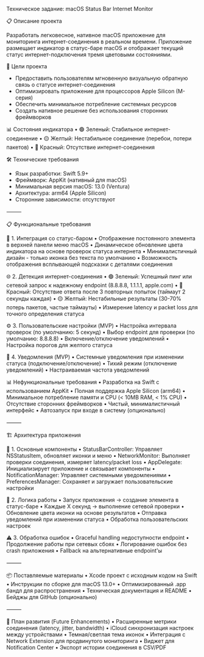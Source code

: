 Техническое задание: macOS Status Bar Internet Monitor

📋 Описание проекта

Разработать легковесное, нативное macOS приложение для мониторинга интернет-соединения в реальном времени. Приложение размещает индикатор в статус-баре macOS и отображает текущий статус интернет-подключения тремя цветовыми состояниями.

🎯 Цели проекта
- Предоставить пользователям мгновенную визуальную обратную связь о статусе интернет-соединения
- Оптимизировать приложение для процессоров Apple Silicon (M-серия)
- Обеспечить минимальное потребление системных ресурсов
- Создать нативное решение без использования сторонних фреймворков

📊 Состояния индикатора
• 🟢 Зеленый: Стабильное интернет-соединение
• 🟡 Желтый: Нестабильное соединение (перебои, потери пакетов)
• 🔴 Красный: Отсутствие интернет-соединения

🛠 Технические требования
- Язык разработки: Swift 5.9+
- Фреймворк: AppKit (нативный для macOS)
- Минимальная версия macOS: 13.0 (Ventura)
- Архитектура: arm64 (Apple Silicon)
- Сторонние зависимости: отсутствуют

⸻

📋 Функциональные требования

🔧 1. Интеграция со статус-баром
• Отображение постоянного элемента в верхней панели меню macOS
• Динамическое обновление цвета индикатора на основе проверок статуса интернета
• Минималистичный дизайн - только иконка без текста по умолчанию
• Возможность отображения всплывающей подсказки с деталями соединения

🌐 2. Детекция интернет-соединения
• 🟢 Зеленый: Успешный пинг или сетевой запрос к надежному endpoint (8.8.8.8, 1.1.1.1, apple.com)
• 🔴 Красный: Отсутствие ответа после 3 повторных попыток (таймаут 2 секунды каждая)
• 🟡 Желтый: Нестабильные результаты (30-70% потерь пакетов, частые таймауты)
• Измерение latency и packet loss для точного определения статуса

⚙️ 3. Пользовательские настройки (MVP)
• Настройка интервала проверок (по умолчанию: 5 секунд)
• Выбор endpoint для проверки (по умолчанию: 8.8.8.8)
• Включение/отключение уведомлений
• Настройка порогов для желтого статуса

🔔 4. Уведомления (MVP)
• Системные уведомления при изменении статуса (подключение/отключение)
• Тихий режим (отключение уведомлений)
• Настраиваемая частота уведомлений

📊 Нефункциональные требования
• Разработка на Swift с использованием AppKit
• Полная поддержка Apple Silicon (arm64)
• Минимальное потребление памяти и CPU (< 10MB RAM, < 1% CPU)
• Отсутствие сторонних фреймворков
• Чистый, минималистичный интерфейс
• Автозапуск при входе в систему (опционально)

⸻

🏗 Архитектура приложения

🧩 1. Основные компоненты
• StatusBarController: Управляет NSStatusItem, обновляет иконки и меню
• NetworkMonitor: Выполняет проверки соединения, измеряет latency/packet loss
• AppDelegate: Инициализирует приложение и связывает компоненты
• NotificationManager: Управляет системными уведомлениями
• PreferencesManager: Сохраняет и загружает пользовательские настройки

🔄 2. Логика работы
• Запуск приложения → создание элемента в статус-баре
• Каждые X секунд → выполнение сетевой проверки
• Обновление цвета иконки на основе результатов
• Отправка уведомлений при изменении статуса
• Обработка пользовательских настроек

⚠️ 3. Обработка ошибок
• Graceful handling недоступности endpoint
• Продолжение работы при сетевых сбоях
• Логирование ошибок без crash приложения
• Fallback на альтернативные endpoint'ы

⸻

📦 Поставляемые материалы
• Xcode проект с исходным кодом на Swift
• Инструкции по сборке для macOS 13.0+
• Оптимизированный .app бандл для распространения
• Техническая документация и README
• Бейджы для GitHub (опционально)

⸻

🚀 План развития (Future Enhancements)
• Расширенные метрики соединения (latency, jitter, bandwidth)
• iCloud синхронизация настроек между устройствами
• Темная/светлая тема иконок
• Интеграция с Network Extension для продвинутого мониторинга
• Виджет для Notification Center
• Экспорт истории соединения в CSV/PDF